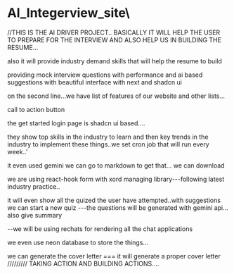 # AI_Integerview_site\

//THIS IS THE AI DRIVER PROJECT..
 BASICALLY IT WILL HELP THE USER TO PREPARE FOR THE INTERVIEW AND ALSO HELP US IN BUILDING THE RESUME...
 
 also it will provide industry demand skills that will help the resume to build

 providing mock interview questions with performance and ai based suggestions 
 with beautiful interface with next and shadcn ui


 on the second line...we have list of features of our website and other lists...

 call to action button

 the get started login page is shadcn ui based....

 they show top skills in the industry to learn and then key trends in the industry to implement these things..we set cron job that will run every week..'


 it even used gemini
 we can go to markdown to get that...
 we can download 

 we are using react-hook form with xord managing library---following latest industry practice..

 it will even show all the quized the user have attempted..with suggestions 
 we can start a new quiz ---the questions will be generated with gemini api... 
 also give summary 

 --we will be using rechats for rendering all the chat applications 

 we even use neon database to store the things... 

 we can generate the cover letter === it will generate a proper cover letter
 /////////
 TAKING ACTION AND BUILDING ACTIONS....